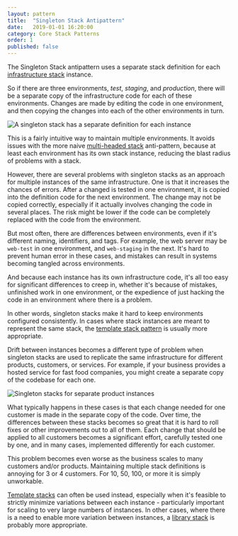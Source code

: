 ```yaml
---
layout: pattern
title:  "Singleton Stack Antipattern"
date:   2019-01-01 16:20:00
category: Core Stack Patterns
order: 1
published: false
---
```


The Singleton Stack antipattern uses a separate stack definition for each [infrastructure stack](/patterns/core-stack/) instance.

So if there are three environments, _test_, _staging_, and _production_, there will be a separate copy of the infrastructure code for each of these environments. Changes are made by editing the code in one environment, and then copying the changes into each of the other environments in turn.

![A singleton stack has a separate definition for each instance](/patterns/core-stack/images/singleton-stack.png)

This is a fairly intuitive way to maintain multiple environments. It avoids issues with the more naive [multi-headed stack](/patterns/core-stack/multi-headed-stack.html) anti-pattern, because at least each environment has its own stack instance, reducing the blast radius of problems with a stack.

However, there are several problems with singleton stacks as an approach for multiple instances of the same infrastructure. One is that it increases the chances of errors. After a changed is tested in one environment, it is copied into the definition code for the next environment. The change may not be copied correctly, especially if it actually involves changing the code in several places. The risk might be lower if the code can be completely replaced with the code from the environment.

But most often, there are differences between environments, even if it's different naming, identifiers, and tags. For example, the web server may be `web-test` in one environment, and `web-staging` in the next. It's hard to prevent human error in these cases, and mistakes can result in systems becoming tangled across environments.

And because each instance has its own infrastructure code, it's all too easy for significant differences to creep in, whether it's because of mistakes, unfinished work in one environment, or the expedience of just hacking the code in an environment where there is a problem.

In other words, singleton stacks make it hard to keep environments configured consistently. In cases where stack instances are meant to represent the same stack, the [template stack pattern](/patterns/core-stack/template-stack.html) is usually more appropriate.

Drift between instances becomes a different type of problem when singleton stacks are used to replicate the same infrastructure for different products, customers, or services. For example, if your business provides a hosted service for fast food companies, you might create a separate copy of the codebase for each one.


![Singleton stacks for separate product instances](/patterns/core-stack/images/singleton-product-stack.png)


What typically happens in these cases is that each change needed for one customer is made in the separate copy of the code. Over time, the differences between these stacks becomes so great that it is hard to roll fixes or other improvements out to all of them. Each change that should be applied to all customers becomes a significant effort, carefully tested one by one, and in many cases, implemented differently for each customer.

This problem becomes even worse as the business scales to many customers and/or products. Maintaining multiple stack definitions is annoying for 3 or 4 customers. For 10, 50, 100, or more it is simply unworkable.

[Template stacks](/patterns/core-stack/template-stack.html) can often be used instead, especially when it's feasible to strictly minimize variations between each instance - particularly important for scaling to very large numbers of instances. In other cases, where there is a need to enable more variation between instances, a [library stack](/patterns/core-stack/library-stack.html) is probably more appropriate.

